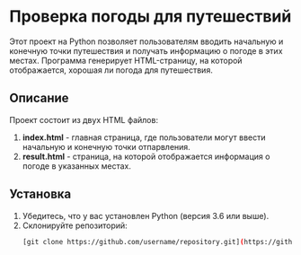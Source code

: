 # Проверка погоды для путешествий

Этот проект на Python позволяет пользователям вводить начальную и конечную точки путешествия и получать информацию о погоде в этих местах. Программа генерирует HTML-страницу, на которой отображается, хорошая ли погода для путешествия.

## Описание

Проект состоит из двух HTML файлов:

1. **index.html** - главная страница, где пользователи могут ввести начальную и конечную точки отпарвления.
2. **result.html** - страница, на которой отображается информация о погоде в указанных местах.

## Установка

1. Убедитесь, что у вас установлен Python (версия 3.6 или выше).
2. Склонируйте репозиторий:
   ```bash
   [git clone https://github.com/username/repository.git](https://github.com/dotster-monstr/WeatherProject)
